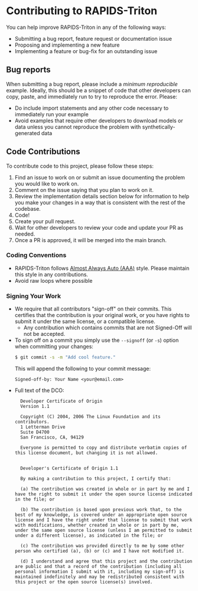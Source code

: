 <!--
Copyright (c) 2021, NVIDIA CORPORATION.

Licensed under the Apache License, Version 2.0 (the "License");
you may not use this file except in compliance with the License.
You may obtain a copy of the License at

    http://www.apache.org/licenses/LICENSE-2.0

Unless required by applicable law or agreed to in writing, software
distributed under the License is distributed on an "AS IS" BASIS,
WITHOUT WARRANTIES OR CONDITIONS OF ANY KIND, either express or implied.
See the License for the specific language governing permissions and
limitations under the License.
-->
<!-- TODO(wphicks): Add more detail -->
# Contributing to RAPIDS-Triton

You can help improve RAPIDS-Triton in any of the following ways:
- Submitting a bug report, feature request or documentation issue
- Proposing and implementing a new feature
- Implementing a feature or bug-fix for an outstanding issue

## Bug reports
When submitting a bug report, please include a *minimum* *reproducible*
example. Ideally, this should be a snippet of code that other developers can
copy, paste, and immediately run to try to reproduce the error. Please:
- Do include import statements and any other code necessary to immediately run
  your example
- Avoid examples that require other developers to download models or data
  unless you cannot reproduce the problem with synthetically-generated data

## Code Contributions
To contribute code to this project, please follow these steps:
1. Find an issue to work on or submit an issue documenting the problem you
   would like to work on.
2. Comment on the issue saying that you plan to work on it.
3. Review the implementation details section below for information to help you
   make your changes in a way that is consistent with the rest of the codebase.
4. Code!
5. Create your pull request.
6. Wait for other developers to review your code and update your PR as needed.
7. Once a PR is approved, it will be merged into the main branch.

### Coding Conventions
* RAPIDS-Triton follows [Almost Always Auto
  (AAA)](https://herbsutter.com/2013/08/12/gotw-94-solution-aaa-style-almost-always-auto/)
  style. Please maintain this style in any contributions.
* Avoid raw loops where possible

### Signing Your Work
* We require that all contributors "sign-off" on their commits. This certifies that the contribution is your original work, or you have rights to submit it under the same license, or a compatible license.
  * Any contribution which contains commits that are not Signed-Off will not be accepted.
* To sign off on a commit you simply use the `--signoff` (or `-s`) option when committing your changes:
  ```bash
  $ git commit -s -m "Add cool feature."
  ```
  This will append the following to your commit message:
  ```
  Signed-off-by: Your Name <your@email.com>
  ```
* Full text of the DCO:
  ```
    Developer Certificate of Origin
    Version 1.1
    
    Copyright (C) 2004, 2006 The Linux Foundation and its contributors.
    1 Letterman Drive
    Suite D4700
    San Francisco, CA, 94129
    
    Everyone is permitted to copy and distribute verbatim copies of this license document, but changing it is not allowed.
  
  
    Developer's Certificate of Origin 1.1
    
    By making a contribution to this project, I certify that:
    
    (a) The contribution was created in whole or in part by me and I have the right to submit it under the open source license indicated in the file; or
    
    (b) The contribution is based upon previous work that, to the best of my knowledge, is covered under an appropriate open source license and I have the right under that license to submit that work with modifications, whether created in whole or in part by me, under the same open source license (unless I am permitted to submit under a different license), as indicated in the file; or
    
    (c) The contribution was provided directly to me by some other person who certified (a), (b) or (c) and I have not modified it.
    
    (d) I understand and agree that this project and the contribution are public and that a record of the contribution (including all personal information I submit with it, including my sign-off) is maintained indefinitely and may be redistributed consistent with this project or the open source license(s) involved.
  ```
